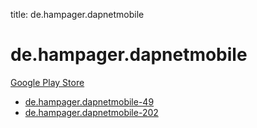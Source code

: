 title: de.hampager.dapnetmobile
# de.hampager.dapnetmobile


[Google Play Store](https://play.google.com/store/apps/details?id=de.hampager.dapnetmobile)


* [de.hampager.dapnetmobile-49](./de.hampager.dapnetmobile-49/)
* [de.hampager.dapnetmobile-202](./de.hampager.dapnetmobile-202/)